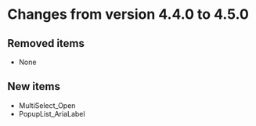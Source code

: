 # Changes from version 4.4.0 to 4.5.0

## Removed items
  * None

## New items
  * MultiSelect_Open
  * PopupList_AriaLabel